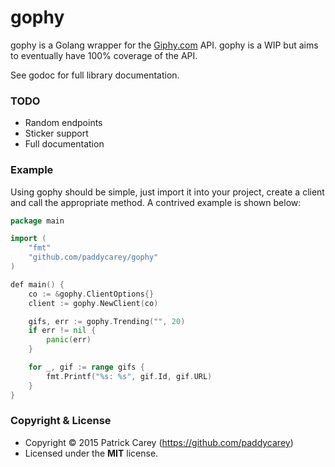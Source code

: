 gophy
=====

gophy is a Golang wrapper for the [Giphy.com](http://www.giphy.com) API. gophy
is a WIP but aims to eventually have 100% coverage of the API.

See godoc for full library documentation.


### TODO

- Random endpoints
- Sticker support
- Full documentation


### Example

Using gophy should be simple, just import it into your project, create a client and call the appropriate method. A contrived example is shown below:

```go
package main

import (
	"fmt"
	"github.com/paddycarey/gophy"
)

def main() {
	co := &gophy.ClientOptions{}
	client := gophy.NewClient(co)

	gifs, err := gophy.Trending("", 20)
	if err != nil {
		panic(err)
	}

	for _, gif := range gifs {
		fmt.Printf("%s: %s", gif.Id, gif.URL)
	}
}
```


### Copyright & License

- Copyright © 2015 Patrick Carey (https://github.com/paddycarey)
- Licensed under the **MIT** license.
